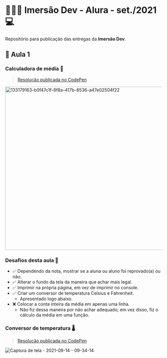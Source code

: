 # 👨🏻‍💻 Imersão Dev - Alura - set./2021 💻

Repositório para publicação das entregas da **Imersão Dev**.

## 🤿 Aula 1

### Calculadora de média 🧮

> [Resolução publicada no CodePen](https://codepen.io/b1r4n3v35/pen/rNwwqQR)

<img width="525" alt="133179163-b0f47c1f-8f8a-417b-8536-a47e02504f22" src="https://user-images.githubusercontent.com/83148400/133252127-f8c6c270-fe6d-4d84-94d6-869288f93811.png">

### Desafios desta aula 🤔

- ✅ Dependendo da nota, mostrar se a aluna ou aluno foi reprovado(a) ou não.
- ✅ Alterar o fundo da tela da maneira que achar mais legal.
- ✅ Imprimir na própria página, em vez de imprimir no console.
- ✅ Criar um conversor de temperatura Celsius e Fahrenheit.
    - Apresentado logo abaixo.
- ❌ Colocar a conta inteira da média em apenas uma linha.
    - Não fiz dessa maneira por não achar adequado; em vez disso, fiz o cálculo da média em uma função.

### Conversor de temperatura 🌡️

> [Resolução publicada no CodePen](https://codepen.io/b1r4n3v35/pen/XWgamZb)

![Captura de tela - 2021-09-14 - 09-34-14](https://user-images.githubusercontent.com/83148400/133280471-d524075d-e63b-49a1-b4d4-7e5aa7be49d4.png)
